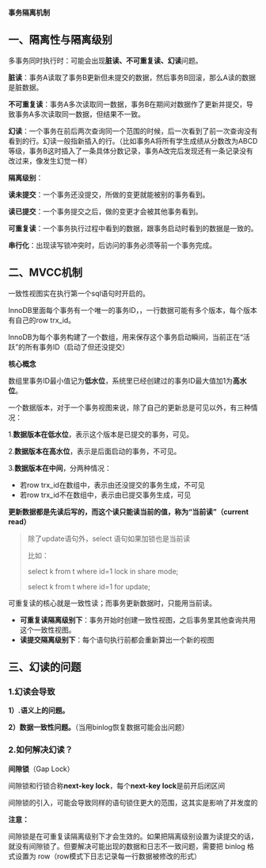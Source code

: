 **事务隔离机制**

## 一、隔离性与隔离级别

多事务同时执行时：可能会出现**脏读、不可重复读、幻读**问题。

**脏读**：事务A读取了事务B更新但未提交的数据，然后事务B回滚，那么A读的数据是脏数据。

**不可重复读**：事务A多次读取同一数据，事务B在期间对数据作了更新并提交，导致事务A多次读取同一数据，但结果不一致。

**幻读**：一个事务在前后两次查询同一个范围的时候，后一次看到了前一次查询没有看到的行。幻读一般指新插入的行。（比如事务A将所有学生成绩从分数改为ABCD等级，事务B这时插入了一条具体分数记录，事务A改完后发现还有一条记录没有改过来，像发生幻觉一样）



**隔离级别**：

**读未提交**：一个事务还没提交，所做的变更就能被别的事务看到。

**读已提交**：一个事务提交之后，做的变更才会被其他事务看到。

**可重复读**：一个事务执行过程中看到的数据，跟事务启动时看到的数据是一致的。

**串行化**：出现读写锁冲突时，后访问的事务必须等前一个事务完成。



## 二、MVCC机制

一致性视图实在执行第一个sql语句时开启的。

InnoDB里面每个事务有一个唯一的事务ID，，一行数据可能有多个版本，每个版本有自己的row trx_id。

InnoDB为每个事务构建了一个数组，用来保存这个事务启动瞬间，当前正在“活跃”的所有事务ID（启动了但还没提交）

**核心概念**

数组里事务ID最小值记为**低水位**，系统里已经创建过的事务ID最大值加1为**高水位**。

一个数据版本，对于一个事务视图来说，除了自己的更新总是可见以外，有三种情况：

1.**数据版本在低水位**，表示这个版本是已提交的事务，可见。

2.**数据版本在高水位**，表示是后面启动的事务，不可见。

3.**数据版本在中间**，分两种情况：

+ 若row trx_id在数组中，表示由还没提交的事务生成，不可见
+ 若row trx_id不在数组中，表示由已提交事务生成，可见

**更新数据都是先读后写的，而这个读只能读当前的值，称为“当前读”（current read）**

> 除了update语句外，select 语句如果加锁也是当前读
>
> 比如：
>
> select k from t where id=1 lock in share mode;
>
> select k from t where id=1 for update;

可重复读的核心就是一致性读；而事务更新数据时，只能用当前读。

+ **可重复读隔离级别下**：事务开始时创建一致性视图，之后事务里其他查询共用这个一致性视图。
+ **读提交隔离级别下**：每个语句执行前都会重新算出一个新的视图

## 三、幻读的问题

### 1.幻读会导致

**1）.语义上的问题。**

**2）数据一致性问题。**（当用binlog恢复数据可能会出问题）

### 2.如何解决幻读？

**间隙锁**（Gap Lock）

间隙锁和行锁合称**next-key lock**，每个**next-key lock**是前开后闭区间

间隙锁的引入，可能会导致同样的语句锁住更大的范围，这其实是影响了并发度的

**注意：**

间隙锁是在可重复读隔离级别下才会生效的。如果把隔离级别设置为读提交的话，就没有间隙锁了。但要解决可能出现的数据和日志不一致问题，需要把 binlog 格式设置为 row（row模式下日志记录每一行数据被修改的形式）